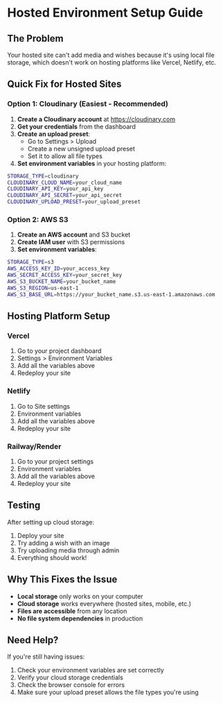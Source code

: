 # Hosted Environment Setup Guide

## The Problem
Your hosted site can't add media and wishes because it's using local file storage, which doesn't work on hosting platforms like Vercel, Netlify, etc.

## Quick Fix for Hosted Sites

### Option 1: Cloudinary (Easiest - Recommended)

1. **Create a Cloudinary account** at https://cloudinary.com
2. **Get your credentials** from the dashboard
3. **Create an upload preset**:
   - Go to Settings > Upload
   - Create a new unsigned upload preset
   - Set it to allow all file types
4. **Set environment variables** in your hosting platform:

```bash
STORAGE_TYPE=cloudinary
CLOUDINARY_CLOUD_NAME=your_cloud_name
CLOUDINARY_API_KEY=your_api_key
CLOUDINARY_API_SECRET=your_api_secret
CLOUDINARY_UPLOAD_PRESET=your_upload_preset
```

### Option 2: AWS S3

1. **Create an AWS account** and S3 bucket
2. **Create IAM user** with S3 permissions
3. **Set environment variables**:

```bash
STORAGE_TYPE=s3
AWS_ACCESS_KEY_ID=your_access_key
AWS_SECRET_ACCESS_KEY=your_secret_key
AWS_S3_BUCKET_NAME=your_bucket_name
AWS_S3_REGION=us-east-1
AWS_S3_BASE_URL=https://your_bucket_name.s3.us-east-1.amazonaws.com
```

## Hosting Platform Setup

### Vercel
1. Go to your project dashboard
2. Settings > Environment Variables
3. Add all the variables above
4. Redeploy your site

### Netlify
1. Go to Site settings
2. Environment variables
3. Add all the variables above
4. Redeploy your site

### Railway/Render
1. Go to your project settings
2. Environment variables
3. Add all the variables above
4. Redeploy your site

## Testing

After setting up cloud storage:
1. Deploy your site
2. Try adding a wish with an image
3. Try uploading media through admin
4. Everything should work!

## Why This Fixes the Issue

- **Local storage** only works on your computer
- **Cloud storage** works everywhere (hosted sites, mobile, etc.)
- **Files are accessible** from any location
- **No file system dependencies** in production

## Need Help?

If you're still having issues:
1. Check your environment variables are set correctly
2. Verify your cloud storage credentials
3. Check the browser console for errors
4. Make sure your upload preset allows the file types you're using
